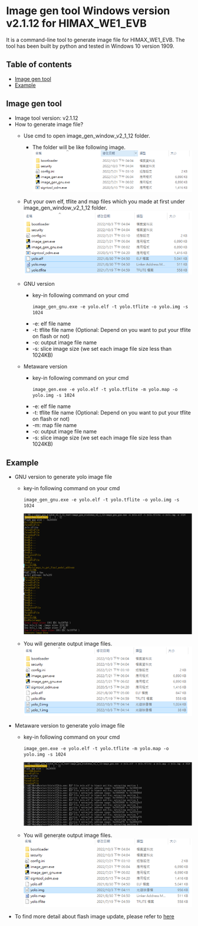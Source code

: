 # Image gen tool Windows version v2.1.12 for HIMAX_WE1_EVB 
It is a command-line tool to generate image file for HIMAX_WE1_EVB. The tool has been built by python and tested in Windows 10 version 1909.

## Table of contents
  - [Image gen tool](#Image-gen-tool)
  - [Example](#Example)

## Image gen tool
- Image tool version: v2.1.12
- How to generate image file?
  - Use cmd to open image_gen_window_v2_1_12 folder. 
    - The folder will be like following image.
      ![alt text](images/folder_image.PNG)
  - Put your own elf, tflite and map files which you made at first under image_gen_window_v2_1_12 folder.
      ![alt text](images/put_file.PNG)
  - GNU version
    - key-in following command on your cmd
      ```
      image_gen_gnu.exe -e yolo.elf -t yolo.tflite -o yolo.img -s 1024
      ```
    - -e: elf file name
    - -t: tflite file name (Optional: Depend on you want to put your tflite on flash or not)
    - -o: output image file name
    - -s: slice image size (we set each image file size less than 1024KB)
      
  - Metaware version
    - key-in following command on your cmd
      ```
      image_gen.exe -e yolo.elf -t yolo.tflite -m yolo.map -o yolo.img -s 1024
      ```
    - -e: elf file name
    - -t: tflite file name (Optional: Depend on you want to put your tflite on flash or not)
    - -m: map file name
    - -o: output image file name
    - -s: slice image size (we set each image file size less than 1024KB)

## Example
- GNU version to generate yolo image file
  - key-in following command on your cmd
      ```
      image_gen_gnu.exe -e yolo.elf -t yolo.tflite -o yolo.img -s 1024
      ```
      ![alt text](images/yolo_gnu_build.PNG)

  - You will generate output image files.
    ![alt text](images/gnu_yolo_image.PNG)

- Metaware version to generate yolo image file
  - key-in following command on your cmd
      ```
      image_gen.exe -e yolo.elf -t yolo.tflite -m yolo.map -o yolo.img -s 1024
      ```
      ![alt text](images/yolo_meta_build.PNG)

  - You will generate output image files.
    ![alt text](images/meta_yolo_image.PNG)

- To find more detail about flash image update, please refer to [here](https://github.com/HimaxSmartSensing/bsp_tflu/tree/main/HIMAX_WE1_EVB_user_guide#flash-image-update-at-windows-environment)


